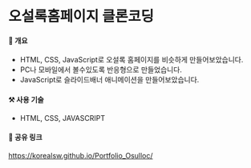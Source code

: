 # 오설록홈페이지 클론코딩

#### 📝 개요
+ HTML, CSS, JavaScript로 오설록 홈페이지를 비슷하게 만들어보았습니다.
+ PC나 모바일에서 볼수있도록 반응형으로 만들었습니다.
+ JavaScript로 슬라이드배너 애니메이션을 만들어보았습니다.


#### ⚒ 사용 기술
+ HTML, CSS, JAVASCRIPT

#### 🔗 공유 링크
https://korealsw.github.io/Portfolio_Osulloc/
 




